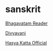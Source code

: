 # sanskrit

[Bhagavatam Reader](http://stream.zeno.fm/zw8naa3h11zuv)

[Divyavani](http://epsilon.shoutca.st:8070/autodj)

[Hasya Katta Official](https://stream.zeno.fm/grpa985az98uv.m3u)

